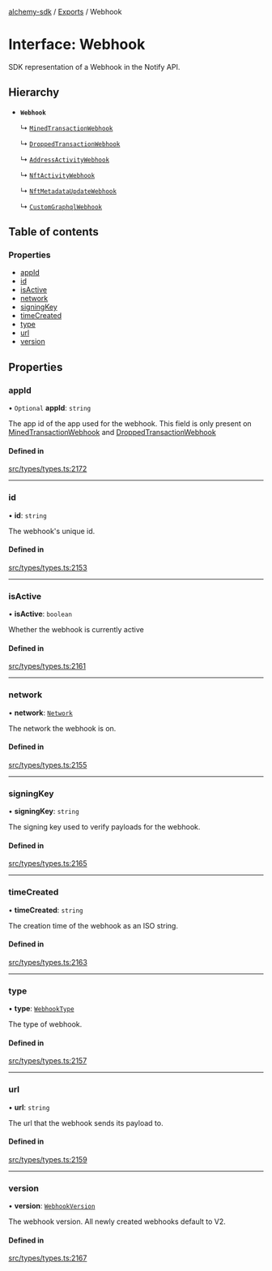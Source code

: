 [alchemy-sdk](../README.md) / [Exports](../modules.md) / Webhook

# Interface: Webhook

SDK representation of a Webhook in the Notify API.

## Hierarchy

- **`Webhook`**

  ↳ [`MinedTransactionWebhook`](MinedTransactionWebhook.md)

  ↳ [`DroppedTransactionWebhook`](DroppedTransactionWebhook.md)

  ↳ [`AddressActivityWebhook`](AddressActivityWebhook.md)

  ↳ [`NftActivityWebhook`](NftActivityWebhook.md)

  ↳ [`NftMetadataUpdateWebhook`](NftMetadataUpdateWebhook.md)

  ↳ [`CustomGraphqlWebhook`](CustomGraphqlWebhook.md)

## Table of contents

### Properties

- [appId](Webhook.md#appid)
- [id](Webhook.md#id)
- [isActive](Webhook.md#isactive)
- [network](Webhook.md#network)
- [signingKey](Webhook.md#signingkey)
- [timeCreated](Webhook.md#timecreated)
- [type](Webhook.md#type)
- [url](Webhook.md#url)
- [version](Webhook.md#version)

## Properties

### appId

• `Optional` **appId**: `string`

The app id of the app used for the webhook. This field is only present on
[MinedTransactionWebhook](MinedTransactionWebhook.md) and [DroppedTransactionWebhook](DroppedTransactionWebhook.md)

#### Defined in

[src/types/types.ts:2172](https://github.com/alchemyplatform/alchemy-sdk-js/blob/4483414/src/types/types.ts#L2172)

___

### id

• **id**: `string`

The webhook's unique id.

#### Defined in

[src/types/types.ts:2153](https://github.com/alchemyplatform/alchemy-sdk-js/blob/4483414/src/types/types.ts#L2153)

___

### isActive

• **isActive**: `boolean`

Whether the webhook is currently active

#### Defined in

[src/types/types.ts:2161](https://github.com/alchemyplatform/alchemy-sdk-js/blob/4483414/src/types/types.ts#L2161)

___

### network

• **network**: [`Network`](../enums/Network.md)

The network the webhook is on.

#### Defined in

[src/types/types.ts:2155](https://github.com/alchemyplatform/alchemy-sdk-js/blob/4483414/src/types/types.ts#L2155)

___

### signingKey

• **signingKey**: `string`

The signing key used to verify payloads for the webhook.

#### Defined in

[src/types/types.ts:2165](https://github.com/alchemyplatform/alchemy-sdk-js/blob/4483414/src/types/types.ts#L2165)

___

### timeCreated

• **timeCreated**: `string`

The creation time of the webhook as an ISO string.

#### Defined in

[src/types/types.ts:2163](https://github.com/alchemyplatform/alchemy-sdk-js/blob/4483414/src/types/types.ts#L2163)

___

### type

• **type**: [`WebhookType`](../enums/WebhookType.md)

The type of webhook.

#### Defined in

[src/types/types.ts:2157](https://github.com/alchemyplatform/alchemy-sdk-js/blob/4483414/src/types/types.ts#L2157)

___

### url

• **url**: `string`

The url that the webhook sends its payload to.

#### Defined in

[src/types/types.ts:2159](https://github.com/alchemyplatform/alchemy-sdk-js/blob/4483414/src/types/types.ts#L2159)

___

### version

• **version**: [`WebhookVersion`](../enums/WebhookVersion.md)

The webhook version. All newly created webhooks default to V2.

#### Defined in

[src/types/types.ts:2167](https://github.com/alchemyplatform/alchemy-sdk-js/blob/4483414/src/types/types.ts#L2167)
